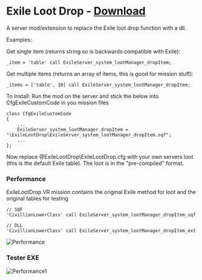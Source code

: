 # Exile Loot Drop - [Download](https://github.com/maca134/ExileLootDrop/releases)

A server mod/extension to replace the Exile loot drop function with a dll.

Examples:

Get single item (returns string so is backwards compatible with Exile): 
```
_item = 'table' call ExileServer_system_lootManager_dropItem;
```

Get multiple items (returns an array of items, this is good for mission stuff):
```
_items = ['table', 10] call ExileServer_system_lootManager_dropItem;
```

To Install:
Run the mod on the server and stick the below into CfgExileCustomCode in you mission files
```
class CfgExileCustomCode
{
	...
	ExileServer_system_lootManager_dropItem = "\ExileLootDrop\ExileServer_system_lootManager_dropItem.sqf";
	...
};
```
Now replace @ExileLootDrop\ExileLootDrop.cfg with your own servers loot (this is the default Exile table). The loot is in the "pre-compiled" format.

### Performance

ExileLootDrop.VR mission contains the original Exile method for loot and the original tables for testing
```
// SQF
'CivillianLowerClass' call ExileServer_system_lootManager_dropItem_sqf

// DLL
'CivillianLowerClass' call ExileServer_system_lootManager_dropItem_ext
```

![Performance](https://dl.dropboxusercontent.com/s/wpk6m54pivmk04g/9964d7ad-7f4f-46bf-b5c5-5c64b696f8c3.png)

### Tester EXE

![Performance1](https://dl.dropboxusercontent.com/s/8kxb4uhlbv362mu/abd035c5-009b-4c3f-849e-525862c8f09e.png)